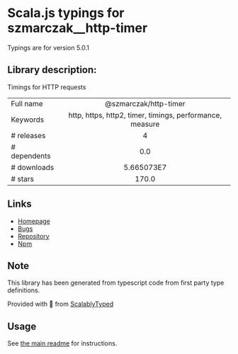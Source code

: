 
# Scala.js typings for szmarczak__http-timer

Typings are for version 5.0.1

## Library description:
Timings for HTTP requests

|                    |                 |
| ------------------ | :-------------: |
| Full name          | @szmarczak/http-timer |
| Keywords           | http, https, http2, timer, timings, performance, measure |
| # releases         | 4 |
| # dependents       | 0.0 |
| # downloads        | 5.665073E7 |
| # stars            | 170.0 |

## Links
- [Homepage](https://github.com/szmarczak/http-timer#readme)
- [Bugs](https://github.com/szmarczak/http-timer/issues)
- [Repository](https://github.com/szmarczak/http-timer)
- [Npm](https://www.npmjs.com/package/%40szmarczak%2Fhttp-timer)
    


## Note
This library has been generated from typescript code from first party type definitions.

Provided with :purple_heart: from [ScalablyTyped](https://github.com/oyvindberg/ScalablyTyped)

## Usage
See [the main readme](../../readme.md) for instructions.


